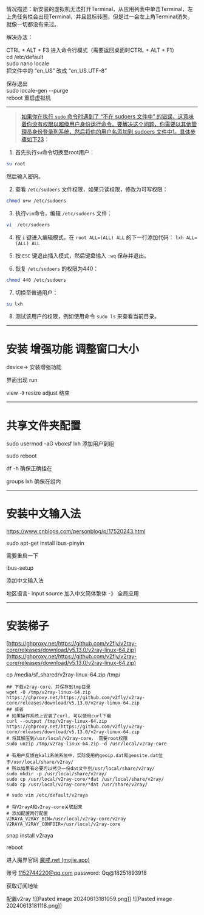
情况描述：新安装的虚拟机无法打开Terminal，从应用列表中单击Terminal，左上角任务栏会出现Terminal，并且鼠标转圈，但是过一会左上角Terminal消失，就像一切都没有来过。

解决办法：

CTRL + ALT + F3 进入命令行模式（需要返回桌面时CTRL + ALT + F1）  
cd /etc/default  
sudo nano locale  
把文件中的 “en_US” 改成 “en_US.UTF-8”

保存退出  
sudo locale-gen --purge  
reboot 重启虚拟机

---

> 	[如果你在执行 `sudo` 命令时遇到了 “不在 sudoers 文件中” 的错误，这意味着你没有权限以超级用户身份运行命令。要解决这个问题，你需要以其他管理员身份登录到系统，然后将你的用户名添加到 sudoers 文件中](https://blog.csdn.net/bean_business/article/details/112248565)[1](https://blog.csdn.net/bean_business/article/details/112248565)[。具体步骤如下](about:blank#)[2](https://zhuanlan.zhihu.com/p/143388819)[3](https://blog.csdn.net/csdnzouqi/article/details/95499348)：

1. 首先执行`su`命令切换至root用户：

```bash
su root
```

然后输入密码。

2. 查看 `/etc/sudoers` 文件权限，如果只读权限，修改为可写权限：

```bash
chmod u+w /etc/sudoers
```

3. 执行`vim`命令，编辑 `/etc/sudoers` 文件：

```bash
vi  /etc/sudoers
```

4. 按 `i` 键进入编辑模式，在 `root ALL=(ALL) ALL` 的下一行添加代码： `lxh ALL=(ALL) ALL`
    
5. 按 `ESC` 键退出插入模式，然后键盘输入 `:wq` 保存并退出。
    
6. 恢复 `/etc/sudoers` 的权限为440：
    

```bash
chmod 440 /etc/sudoers
```

7. 切换至普通用户：

```bash
su lxh
```

8. 测试该用户的权限，例如使用命令 `sudo ls` 来查看当前目录。



---
# 安装 增强功能 调整窗口大小

device-> 安装增强功能  

界面出现 run

view -》 resize    adjust  结束


---
# 共享文件夹配置

sudo usermod -aG vboxsf lxh 添加用户到组

sudo reboot

df -h 确保正确挂在

groups lxh  确保在组内

---
# 安装中文输入法

https://www.cnblogs.com/personblog/p/17520243.html

sudo apt-get install ibus-pinyin



需要重启一下

ibus-setup

添加中文输入法

地区语言- input source 加入中文简体繁体 -》 全局应用

---

# 安装梯子

[https://ghproxy.net/https://github.com/v2fly/v2ray-core/releases/download/v5.13.0/v2ray-linux-64.zip](https://ghproxy.net/https://github.com/v2fly/v2ray-core/releases/download/v5.13.0/v2ray-linux-64.zip)

cp /media/sf_shared/v2ray-linux-64.zip /tmp/

```
## 下载v2ray-core，并保存到tmp目录  
wget -O /tmp/v2ray-linux-64.zip https://ghproxy.net/https://github.com/v2fly/v2ray-core/releases/download/v5.13.0/v2ray-linux-64.zip  
## 或者  
# 如果操作系统上安装了curl, 可以使用curl下载  
curl --output /tmp/v2ray-linux-64.zip https://ghproxy.net/https://github.com/v2fly/v2ray-core/releases/download/v5.13.0/v2ray-linux-64.zip  
# 将其解压到/usr/local/v2ray-core， 需要root权限  
sudo unzip /tmp/v2ray-linux-64.zip -d /usr/local/v2ray-core  
  
# 有用户反馈在kali系统系统中，实际使用的geoip.dat和geosite.dat位于/usr/local/share/v2ray/  
# 所以如果有必要可以拷贝一份dat文件到/usr/local/share/v2ray/  
sudo mkdir -p /usr/local/share/v2ray/  
sudo cp /usr/local/v2ray-core/*dat /usr/local/share/v2ray/
sudo cp /usr/local/v2ray-core/*dat /usr/share/v2ray/
```


```
# sudo vim /etc/default/v2raya  
  
# 将V2rayA和v2ray-core关联起来  
# 添加配置两行配置  
V2RAYA_V2RAY_BIN=/usr/local/v2ray-core/v2ray  
V2RAYA_V2RAY_CONFDIR=/usr/local/v2ray-core
```

snap install v2raya

reboot


进入魔界官网 [魔戒.net (mojie.app)](https://mojie.app/dashboard)

账号 1152744220@qq.com
password: Qq@18251893918

获取订阅地址

配置v2ray 
![[Pasted image 20240613181059.png]]
![[Pasted image 20240613181118.png]]

